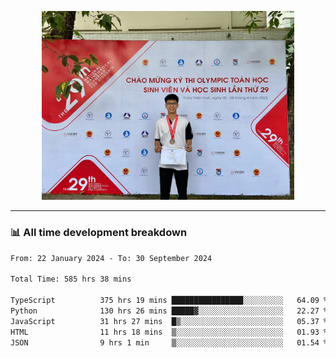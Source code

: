 <p align="center"><img src="asset/header.jpg" width="80%"/></p>

---
<!-- 
<details>
  <summary>📃 My Resume</summary>

### Education

- 📖 **Information Technology**\
📆 10/2021 - present\
📍 **Thang Long University** - Hoang Mai, Hanoi, Vietnam -->

<!-- ### Experience
- 👨‍💻 **Full Stack Web Intern**\
📆 09/2022 - 12/2023\
📍 **TECH 5S** -  Luu Huu Phuong, Phuong My Dinh I, Nam Tu Liem, Hanoi.


- 👨‍💻 **Full Stack Web Fresher**\
📆 1/2022 - 05/2023\
📍 **TECH 5S** -  Luu Huu Phuong, Phuong My Dinh I, Nam Tu Liem, Hanoi.

- 👨‍💻 **Frontend Web Fresher**\
📆 11/2023 - present\
📍 **White Neuron** -  Mau Luong, Ha Dong, Hanoi, Vietnam
</details> -->

### 📊 All time development breakdown

<!--START_SECTION:waka-->

```txt
From: 22 January 2024 - To: 30 September 2024

Total Time: 585 hrs 38 mins

TypeScript          375 hrs 19 mins ████████████████░░░░░░░░░   64.09 %
Python              130 hrs 26 mins █████▓░░░░░░░░░░░░░░░░░░░   22.27 %
JavaScript          31 hrs 27 mins  █▒░░░░░░░░░░░░░░░░░░░░░░░   05.37 %
HTML                11 hrs 18 mins  ▒░░░░░░░░░░░░░░░░░░░░░░░░   01.93 %
JSON                9 hrs 1 min     ▒░░░░░░░░░░░░░░░░░░░░░░░░   01.54 %
```

<!--END_SECTION:waka-->

